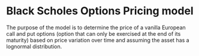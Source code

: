 # Black Scholes Options Pricing model
The purpose of the model is to determine the price of a vanilla European call and put options (option that can only be exercised at the end of its maturity) based on price variation over time and assuming the asset has a lognormal distribution.
